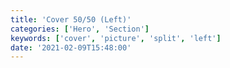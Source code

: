 ```yaml
---
title: 'Cover 50/50 (Left)'
categories: ['Hero', 'Section']
keywords: ['cover', 'picture', 'split', 'left']
date: '2021-02-09T15:48:00'
---
```


<!-- wp:group {"align":"full"} -->
<div class="wp-block-group alignfull">
<div class="wp-block-group__inner-container">

<!-- wp:columns {"align":"full"} -->
<div class="wp-block-columns alignfull">

<!-- wp:column -->
<div class="wp-block-column">
<!-- wp:cover {"url":"https://images.unsplash.com/photo-1585424529208-7bc775e92a74?ixid=MXwxMjA3fDB8MHxwaG90by1wYWdlfHx8fGVufDB8fHw%3D&amp;ixlib=rb-1.2.1&amp;auto=format&amp;fit=crop&amp;w=1280&amp;q=80","id":10,"dimRatio":0,"overlayColor":"gray","minHeight":100,"minHeightUnit":"vh"} -->
<div class="wp-block-cover has-gray-background-color" style="min-height:100vh"><img class="wp-block-cover__image-background wp-image-10" alt="" src="https://images.unsplash.com/photo-1585424529208-7bc775e92a74?ixid=MXwxMjA3fDB8MHxwaG90by1wYWdlfHx8fGVufDB8fHw%3D&amp;ixlib=rb-1.2.1&amp;auto=format&amp;fit=crop&amp;w=1280&amp;q=80" data-object-fit="cover"/><div class="wp-block-cover__inner-container"><!-- wp:paragraph {"align":"center","placeholder":"Write title…","fontSize":"large"} -->
<p class="has-text-align-center has-large-font-size"></p>
<!-- /wp:paragraph -->
</div></div>
<!-- /wp:cover --></div>
<!-- /wp:column -->

<!-- wp:column -->
<div class="wp-block-column">

<!-- wp:cover {"customOverlayColor":"rgba(0,0,0,0)","minHeight":100,"minHeightUnit":"vh"} -->
<div class="wp-block-cover has-background-dim" style="background-color:rgba(0,0,0,0);min-height:100vh"><div class="wp-block-cover__inner-container">

<!-- wp:heading {"align":"left","textColor":"black"} -->
<h2 class="f2 f1-l mt0 lh-solid has-black-color has-text-color"><strong>A better way to build with blocks and patterns</strong></h2>
<!-- /wp:heading -->

<!-- wp:paragraph {"align":"left",,"textColor":"black","fontSize":"large","style":{"typography":{"lineHeight":"1.6"}}} -->
<p class="has-large-font-size o-70 my0 has-black-color has-text-color" style="line-height:1.6">Lorem ipsum dolor sit amet consect adipisicing elit. Possimus magnam voluptatum cupiditate veritatis in accusamus quisquam.</p>
<!-- /wp:paragraph -->

</div></div>
<!-- /wp:cover -->
</div>
<!-- /wp:column -->

</div>
<!-- /wp:columns -->
</div>
</div>
<!-- /wp:group -->
